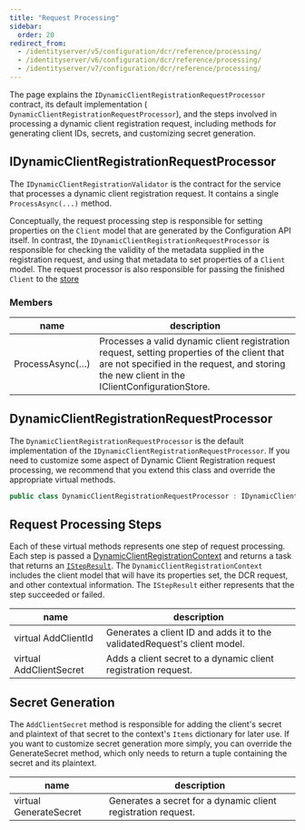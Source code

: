 ```yaml
---
title: "Request Processing"
sidebar:
  order: 20
redirect_from:
  - /identityserver/v5/configuration/dcr/reference/processing/
  - /identityserver/v6/configuration/dcr/reference/processing/
  - /identityserver/v7/configuration/dcr/reference/processing/
---
```


The page explains the `IDynamicClientRegistrationRequestProcessor` contract, its default implementation (
`DynamicClientRegistrationRequestProcessor`), and the steps involved in processing a dynamic client registration
request, including methods for generating client IDs, secrets, and customizing secret generation.

## IDynamicClientRegistrationRequestProcessor

The `IDynamicClientRegistrationValidator` is the contract for the service that
processes a dynamic client registration request. It contains a single
`ProcessAsync(...)` method.

Conceptually, the request processing step is responsible for setting properties
on the `Client` model that are generated by the Configuration API itself. In
contrast, the `IDynamicClientRegistrationRequestProcessor` is responsible for
checking the validity of the metadata supplied in the registration request, and
using that metadata to set properties of a `Client` model. The request processor
is also responsible for passing the finished `Client` to the [store](store)

### Members

| name            | description                                                                                                                                                                                 |
|-----------------|---------------------------------------------------------------------------------------------------------------------------------------------------------------------------------------------|
| ProcessAsync(…) | Processes a valid dynamic client registration request, setting properties of the client that are not specified in the request, and storing the new client in the IClientConfigurationStore. |

## DynamicClientRegistrationRequestProcessor

The `DynamicClientRegistrationRequestProcessor` is the default implementation of the
`IDynamicClientRegistrationRequestProcessor`. If you need to customize some aspect
of Dynamic Client Registration request processing, we recommend that you extend this
class and override the appropriate virtual methods.

```csharp
public class DynamicClientRegistrationRequestProcessor : IDynamicClientRegistrationRequestProcessor
```

## Request Processing Steps

Each of these virtual methods represents one step of request processing.
Each step is passed a [DynamicClientRegistrationContext](models#dynamicclientregistrationcontext) and returns a task
that returns an [`IStepResult`](models#istepresult). The `DynamicClientRegistrationContext` includes the client model
that will
have its properties set, the DCR request, and other contextual information. The
`IStepResult` either represents that the step succeeded or failed.

| name                    | description                                                               |
|-------------------------|---------------------------------------------------------------------------|
| virtual AddClientId     | Generates a client ID and adds it to the validatedRequest's client model. |
| virtual AddClientSecret | Adds a client secret to a dynamic client registration request.            |

## Secret Generation

The `AddClientSecret` method is responsible for adding the client's secret and
plaintext of that secret to the context's `Items` dictionary for later use. If you want to customize secret generation
more simply, you can override the GenerateSecret method, which only needs to return a tuple containing the secret and
its plaintext.

| name                   | description                                                   |
|------------------------|---------------------------------------------------------------|
| virtual GenerateSecret | Generates a secret for a dynamic client registration request. |